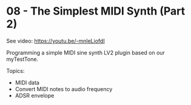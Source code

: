 # 08 - The Simplest MIDI Synth (Part 2)

See video: <https://youtu.be/-mnleLiofdI>

Programming a simple MIDI sine synth LV2 plugin based on our myTestTone.

Topics:

* MIDI data
* Convert MIDI notes to audio frequency
* ADSR envelope
